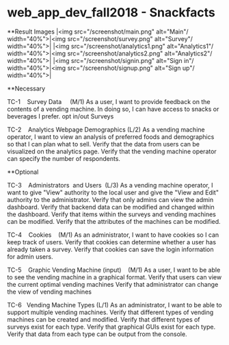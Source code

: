 # web_app_dev_fall2018 - Snackfacts 

**Result Images
|<img src="/screenshot/main.png" alt="Main"/ width="40%">|<img src="/screenshot/survey.png" alt="Survey"/ width="40%">|
|<img src="/screenshot/analytics1.png" alt="Analytics1"/ width="40%">|<img src="/screenshot/analytics2.png" alt="Analytics2"/ width="40%">|
|<img src="/screenshot/signin.png" alt="Sign in"/ width="40%">|<img src="/screenshot/signup.png" alt="Sign up"/ width="40%">|

<User Story>
**Necessary

TC-1    Survey Data     (M/1)
As a user, I want to provide feedback on the contents of a vending machine. In doing so, I can have access to snacks or beverages I prefer.
opt in/out Surveys

TC-2    Analytics Webpage Demographics (L/2)
As a vending machine operator, I want to view an analysis of preferred foods and demographics so that I can plan what to sell.
Verify that the data from users can be visualized on the analytics page.
Verify that the vending machine operator can specify the number of respondents.

**Optional

TC-3    Administrators  and Users  (L/3)
As a vending machine operator, I want to give "View" authority to the local user and give the "View and Edit" authority to the administrator.
Verify that only admins can view the admin dashboard.
Verify that backend data can be modified and changed within the dashboard.
Verify that items within the surveys and vending machines can be modified.
Verify that the attributes of the machines can be modified.

TC-4    Cookies    (M/1)
As an administrator, I want to have cookies so I can keep track of users.
Verify that cookies can determine whether a user has already taken a survey.
Verify that cookies can save the login information for admin users.

TC-5    Graphic Vending Machine (input)    (M/1)
As a user, I want to be able to see the vending machine in a graphical format.
Verify that users can view the current optimal vending machines
Verify that administrator can change the view of vending machines

TC-6   Vending Machine Types (L/1)
As an administrator, I want to be able to support multiple vending machines.
Verify that different types of vending machines can be created and modified.
Verify that different types of surveys exist for each type.
Verify that graphical GUIs exist for each type.
Verify that data from each type can be output from the console.

